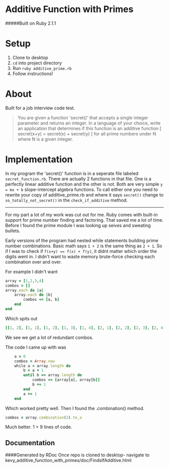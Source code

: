 Additive Function with Primes
=================================

#####Built on Ruby 2.1.1

Setup
=======

1. Clone to desktop
2. `cd` into project directory
3. Run `ruby additive_prime.rb`
4. Follow instructions!

About
=========
Built for a job interview code test. 

> You are given a function 'secret()' that accepts a single integer parameter and returns an integer. In a language of your choice, write an application that determines if this function is an additive function [ secret(x+y) = secret(x) + secret(y) ] for all prime numbers under N where N is a given integer.

Implementation
==========
In my program the 'secret()' function is in a seperate file labeled `secret_function.rb`.  There are actually 2 functions in that file. One is a perfectly linear additive function and the other is not. Both are very simple `y = mx + b` slope-intercept algebra functions. To call either one you need to rewrite your copy of additive_prime.rb and where it says `secret()` change to `so_totally_not_secret()` in the `check_if_additive` method.

--------

For my part a lot of my work was cut out for me. Ruby comes with built-in support for prime number finding and factoring. That saved me a lot of time. Before I found the prime module I was looking up seives and sweating bullets. 

Early versions of the program had nested while statements building prime number combinations. Basic math says `1 + 2` is the same thing as `2 + 1`. So if I was to check if `f(x+y) == f(x) + f(y)`, it didnt matter which order the digits went in. I didn't want to waste memory brute-force checking each combination over and over. 

For example I didn't want
```ruby
array = [1,2,3,4]
combos = []
array.each do |a|
	array.each do |b|
		combos << [a, b]
	end
end
```
Which spits out
```ruby
[[1, 2], [1, 1], [1, 2], [1, 3], [1, 4], [2, 1], [2, 2], [2, 3], [2, 4], [3, 1], [3, 2], [3, 3], [3, 4], [4, 1], [4, 2], [4, 3], [4, 4]]
```
We see we get a lot of redundant combos.

The code I came up with was
```ruby
	a = 0
	combos = Array.new
	while a < array.length do
		b = a + 1
		until b == array.length do
			combos << [array[a], array[b]]
			b += 1
		end
		a += 1
	end
```

Which worked pretty well. Then I found the .combination() method. 
```ruby
combos = array.combination(2).to_a
```
Much better. 1 > 9 lines of code.

Documentation
-----------
####Generated by RDoc
Once repo is cloned to desktop- navigate to kevy_additive_function_with_primes/doc/FindsIfAdditive.html